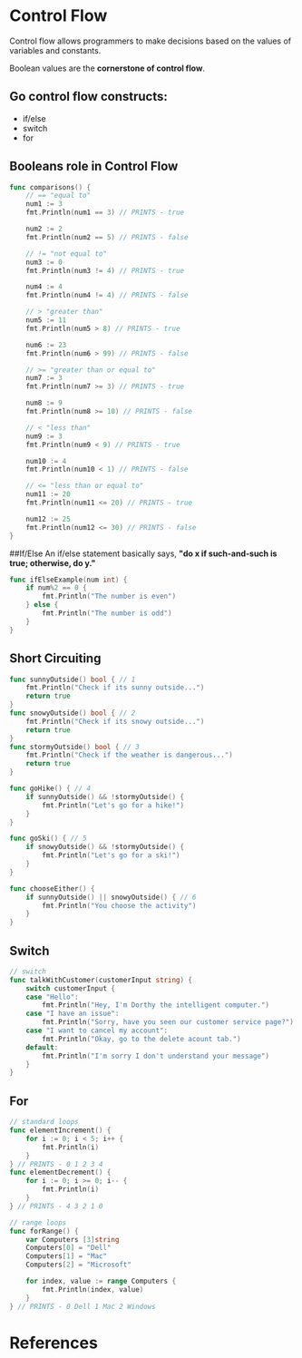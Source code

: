 # Control Flow 

Control flow allows programmers to make decisions based on the values of variables and constants.

Boolean values are the **cornerstone of control flow**.  

## Go control flow constructs: 
- if/else  
- switch 
- for 

## Booleans role in Control Flow
 
``` go 
func comparisons() {
	// == "equal to"
	num1 := 3
	fmt.Println(num1 == 3) // PRINTS - true

	num2 := 2
	fmt.Println(num2 == 5) // PRINTS - false

	// != "not equal to"
	num3 := 0
	fmt.Println(num3 != 4) // PRINTS - true

	num4 := 4
	fmt.Println(num4 != 4) // PRINTS - false

	// > "greater than"
	num5 := 11
	fmt.Println(num5 > 8) // PRINTS - true

	num6 := 23
	fmt.Println(num6 > 99) // PRINTS - false

	// >= "greater than or equal to"
	num7 := 3
	fmt.Println(num7 >= 3) // PRINTS - true

	num8 := 9
	fmt.Println(num8 >= 10) // PRINTS - false

	// < "less than"
	num9 := 3
	fmt.Println(num9 < 9) // PRINTS - true

	num10 := 4
	fmt.Println(num10 < 1) // PRINTS - false

	// <= "less than or equal to"
	num11 := 20
	fmt.Println(num11 <= 20) // PRINTS - true

	num12 := 25
	fmt.Println(num12 <= 30) // PRINTS - false
}
```  

##If/Else 
An if/else statement basically says, **"do x if such-and-such is true; otherwise, do y."** 
 
``` go 
func ifElseExample(num int) {
	if num%2 == 0 {
		fmt.Println("The number is even")
	} else {
		fmt.Println("The number is odd")
	}
}
``` 

## Short Circuiting
 
``` go 
func sunnyOutside() bool { // 1
	fmt.Println("Check if its sunny outside...")
	return true
}
func snowyOutside() bool { // 2
	fmt.Println("Check if its snowy outside...")
	return true
}
func stormyOutside() bool { // 3
	fmt.Println("Check if the weather is dangerous...")
	return true
}

func goHike() { // 4
	if sunnyOutside() && !stormyOutside() {
		fmt.Println("Let's go for a hike!")
	}
}

func goSki() { // 5
	if snowyOutside() && !stormyOutside() {
		fmt.Println("Let's go for a ski!")
	}
}

func chooseEither() {
	if sunnyOutside() || snowyOutside() { // 6
		fmt.Println("You choose the activity")
	}
}
``` 

## Switch  
``` go 
// switch
func talkWithCustomer(customerInput string) {
	switch customerInput {
	case "Hello":
		fmt.Println("Hey, I'm Dorthy the intelligent computer.")
	case "I have an issue":
		fmt.Println("Sorry, have you seen our customer service page?")
	case "I want to cancel my account":
		fmt.Println("Okay, go to the delete acount tab.")
	default:
		fmt.Println("I'm sorry I don't understand your message")
	}
}
``` 

## For 
``` go 
// standard loops
func elementIncrement() {
	for i := 0; i < 5; i++ {
		fmt.Println(i)
	}
} // PRINTS - 0 1 2 3 4
func elementDecrement() {
	for i := 0; i >= 0; i-- {
		fmt.Println(i)
	}
} // PRINTS - 4 3 2 1 0

// range loops
func forRange() {
	var Computers [3]string
	Computers[0] = "Dell"
	Computers[1] = "Mac"
	Computers[2] = "Microsoft"

	for index, value := range Computers {
		fmt.Println(index, value)
	}
} // PRINTS - 0 Dell 1 Mac 2 Windows
``` 
# References 

